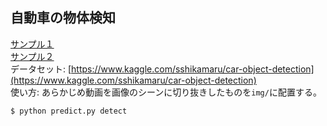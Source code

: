 ## 自動車の物体検知  
[サンプル１](https://user-images.githubusercontent.com/75005025/132318772-73fcb824-effa-4e83-a31e-e1df490e0c8b.mp4)  
[サンプル２]()  
データセット: [https://www.kaggle.com/sshikamaru/car-object-detection](https://www.kaggle.com/sshikamaru/car-object-detection)   
使い方: 
あらかじめ動画を画像のシーンに切り抜きしたものを`img/`に配置する。  
```
$ python predict.py detect
```
